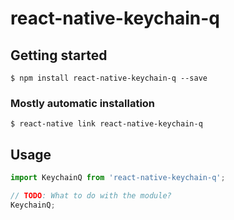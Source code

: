 # react-native-keychain-q

## Getting started

`$ npm install react-native-keychain-q --save`

### Mostly automatic installation

`$ react-native link react-native-keychain-q`

## Usage
```javascript
import KeychainQ from 'react-native-keychain-q';

// TODO: What to do with the module?
KeychainQ;
```
